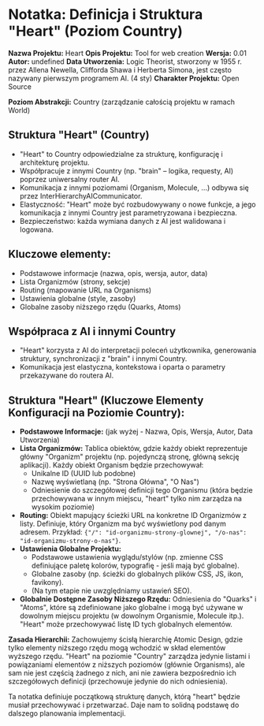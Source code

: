 # Notatka: Definicja i Struktura "Heart" (Poziom Country)

**Nazwa Projektu:** Heart
**Opis Projektu:** Tool for web creation
**Wersja:** 0.01
**Autor:** undefined
**Data Utworzenia:** Logic Theorist, stworzony w 1955 r. przez Allena Newella, Clifforda Shawa i Herberta Simona, jest często nazywany pierwszym programem AI. (4 sty)
**Charakter Projektu:** Open Source

**Poziom Abstrakcji:** Country (zarządzanie całością projektu w ramach World)

## Struktura "Heart" (Country)

- "Heart" to Country odpowiedzialne za strukturę, konfigurację i architekturę projektu.
- Współpracuje z innymi Country (np. "brain" – logika, requesty, AI) poprzez uniwersalny router AI.
- Komunikacja z innymi poziomami (Organism, Molecule, ...) odbywa się przez InterHierarchyAICommunicator.
- Elastyczność: "Heart" może być rozbudowywany o nowe funkcje, a jego komunikacja z innymi Country jest parametryzowana i bezpieczna.
- Bezpieczeństwo: każda wymiana danych z AI jest walidowana i logowana.

## Kluczowe elementy:
- Podstawowe informacje (nazwa, opis, wersja, autor, data)
- Lista Organizmów (strony, sekcje)
- Routing (mapowanie URL na Organisms)
- Ustawienia globalne (style, zasoby)
- Globalne zasoby niższego rzędu (Quarks, Atoms)

## Współpraca z AI i innymi Country
- "Heart" korzysta z AI do interpretacji poleceń użytkownika, generowania struktury, synchronizacji z "brain" i innymi Country.
- Komunikacja jest elastyczna, kontekstowa i oparta o parametry przekazywane do routera AI.

## Struktura "Heart" (Kluczowe Elementy Konfiguracji na Poziomie Country):

- **Podstawowe Informacje:** (jak wyżej - Nazwa, Opis, Wersja, Autor, Data Utworzenia)
- **Lista Organizmów:** Tablica obiektów, gdzie każdy obiekt reprezentuje główny "Organizm" projektu (np. pojedynczą stronę, główną sekcję aplikacji). Każdy obiekt Organism będzie przechowywał:
  - Unikalne ID (UUID lub podobne)
  - Nazwę wyświetlaną (np. "Strona Główna", "O Nas")
  - Odniesienie do szczegółowej definicji tego Organismu (która będzie przechowywana w innym miejscu, "heart" tylko nim zarządza na wysokim poziomie)
- **Routing:** Obiekt mapujący ścieżki URL na konkretne ID Organizmów z listy. Definiuje, który Organizm ma być wyświetlony pod danym adresem. Przykład: `{"/": "id-organizmu-strony-glownej", "/o-nas": "id-organizmu-strony-o-nas"}`.
- **Ustawienia Globalne Projektu:**
  - Podstawowe ustawienia wyglądu/stylów (np. zmienne CSS definiujące paletę kolorów, typografię - jeśli mają być globalne).
  - Globalne zasoby (np. ścieżki do globalnych plików CSS, JS, ikon, favikony).
  - (Na tym etapie nie uwzględniamy ustawień SEO).
- **Globalnie Dostępne Zasoby Niższego Rzędu:** Odniesienia do "Quarks" i "Atoms", które są zdefiniowane jako globalne i mogą być używane w dowolnym miejscu projektu (w dowolnym Organismie, Molecule itp.). "Heart" może przechowywać listę ID tych globalnych elementów.

**Zasada Hierarchii:** Zachowujemy ścisłą hierarchię Atomic Design, gdzie tylko elementy niższego rzędu mogą wchodzić w skład elementów wyższego rzędu. "Heart" na poziomie "Country" zarządza jedynie listami i powiązaniami elementów z niższych poziomów (głównie Organisms), ale sam nie jest częścią żadnego z nich, ani nie zawiera bezpośrednio ich szczegółowych definicji (przechowuje jedynie do nich odniesienia).

Ta notatka definiuje początkową strukturę danych, którą "heart" będzie musiał przechowywać i przetwarzać. Daje nam to solidną podstawę do dalszego planowania implementacji.
